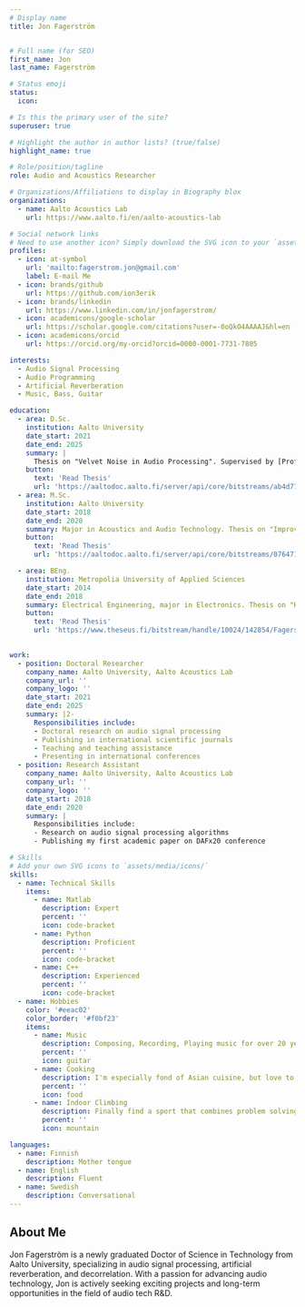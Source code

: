 ```yaml
---
# Display name
title: Jon Fagerström


# Full name (for SEO)
first_name: Jon
last_name: Fagerström

# Status emoji
status:
  icon: 

# Is this the primary user of the site?
superuser: true

# Highlight the author in author lists? (true/false)
highlight_name: true

# Role/position/tagline
role: Audio and Acoustics Researcher

# Organizations/Affiliations to display in Biography blox
organizations:
  - name: Aalto Acoustics Lab
    url: https://www.aalto.fi/en/aalto-acoustics-lab

# Social network links
# Need to use another icon? Simply download the SVG icon to your `assets/media/icons/` folder.
profiles:
  - icon: at-symbol
    url: 'mailto:fagerstrom.jon@gmail.com'
    label: E-mail Me
  - icon: brands/github
    url: https://github.com/ion3erik
  - icon: brands/linkedin
    url: https://www.linkedin.com/in/jonfagerstrom/
  - icon: academicons/google-scholar
    url: https://scholar.google.com/citations?user=-0oQkO4AAAAJ&hl=en
  - icon: academicons/orcid
    url: https://orcid.org/my-orcid?orcid=0000-0001-7731-7805

interests:
  - Audio Signal Processing
  - Audio Programming
  - Artificial Reverberation
  - Music, Bass, Guitar

education:
  - area: D.Sc.
    institution: Aalto University
    date_start: 2021
    date_end: 2025
    summary: |
      Thesis on "Velvet Noise in Audio Processing". Supervised by [Prof Vesa Välimäki] and advised by [Prof Sebastian J. Schlecht].
    button:
      text: 'Read Thesis'
      url: 'https://aaltodoc.aalto.fi/server/api/core/bitstreams/ab4d77b3-74bd-40b5-919f-deba2f88fcba/content'
  - area: M.Sc.
    institution: Aalto University
    date_start: 2018
    date_end: 2020
    summary: Major in Acoustics and Audio Technology. Thesis on "Improving Artificial Reverberation using Velvet Noise"
    button:
      text: 'Read Thesis'
      url: 'https://aaltodoc.aalto.fi/server/api/core/bitstreams/0764716c-2aaf-4d42-b9f5-94bf650209b8/content'

  - area: BEng. 
    institution: Metropolia University of Applied Sciences
    date_start: 2014
    date_end: 2018
    summary: Electrical Engineering, major in Electronics. Thesis on "Headphone Acoustic Measurement and Quality Control"
    button:
      text: 'Read Thesis'
      url: 'https://www.theseus.fi/bitstream/handle/10024/142854/Fagerstrom_Jon.pdf?sequence=1&isAllowed=y'
    

work:
  - position: Doctoral Researcher
    company_name: Aalto University, Aalto Acoustics Lab
    company_url: ''
    company_logo: ''
    date_start: 2021
    date_end: 2025
    summary: |2-
      Responsibilities include:
      - Doctoral research on audio signal processing
      - Publishing in international scientific journals
      - Teaching and teaching assistance
      - Presenting in international conferences
  - position: Research Assistant
    company_name: Aalto University, Aalto Acoustics Lab
    company_url: ''
    company_logo: ''
    date_start: 2018
    date_end: 2020
    summary: |
      Responsibilities include:
      - Research on audio signal processing algorithms
      - Publishing my first academic paper on DAFx20 conference

# Skills
# Add your own SVG icons to `assets/media/icons/`
skills:
  - name: Technical Skills
    items:
      - name: Matlab
        description: Expert
        percent: ''
        icon: code-bracket
      - name: Python
        description: Proficient
        percent: ''
        icon: code-bracket
      - name: C++
        description: Experienced
        percent: ''
        icon: code-bracket
  - name: Hobbies
    color: '#eeac02'
    color_border: '#f0bf23'
    items:
      - name: Music
        description: Composing, Recording, Playing music for over 20 years. My main instruments are bass guitar and guitar.
        percent: ''
        icon: guitar
      - name: Cooking
        description: I'm especially fond of Asian cuisine, but love to cook anything tasty!
        percent: ''
        icon: food
      - name: Indoor Climbing
        description: Finally find a sport that combines problem solving with physical exercise!
        percent: ''
        icon: mountain

languages:
  - name: Finnish
    description: Mother tongue
  - name: English
    description: Fluent
  - name: Swedish
    description: Conversational  
---
```


## About Me

Jon Fagerström is a newly graduated Doctor of Science in Technology from Aalto University, specializing in audio signal processing, artificial reverberation, and decorrelation. With a passion for advancing audio technology, Jon is actively seeking exciting projects and long-term opportunities in the field of audio tech R&D.
